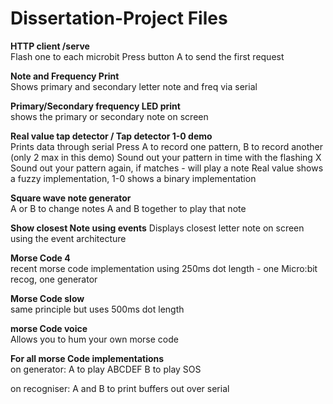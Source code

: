 # Dissertation-Project Files

**HTTP client /serve** <br>
Flash one to each microbit
Press button A to send the first request

**Note and Frequency Print** <br>
Shows primary and secondary letter note and freq via serial

**Primary/Secondary frequency LED print** <br>
shows the primary or secondary note on screen

**Real value tap detector / Tap detector 1-0 demo** <br>
Prints data through serial
Press A to record one pattern, B to record another (only 2 max in this demo)
Sound out your pattern in time with the flashing X
Sound out your pattern again, if matches - will play a note
Real value shows a fuzzy implementation, 1-0 shows a binary implementation

**Square wave note generator** <br>
A or B to change notes
A and B together to play that note

**Show closest Note using events**
Displays closest letter note on screen using the event architecture

**Morse Code 4** <br>
recent morse code implementation using 250ms dot length - one Micro:bit recog, one generator

**Morse Code slow** <br>
same principle but uses 500ms dot length

**morse Code voice** <br>
Allows you to hum your own morse code

**For all morse Code implementations** <br>
on generator:
A to play ABCDEF
B to play SOS

on recogniser:
A and B to print buffers out over serial
